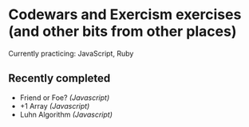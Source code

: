 # Codewars and Exercism exercises (and other bits from other places)


Currently practicing: JavaScript, Ruby
  
## Recently completed
* Friend or Foe? *(Javascript)*
* +1 Array *(Javascript)*
* Luhn Algorithm *(Javascript)*